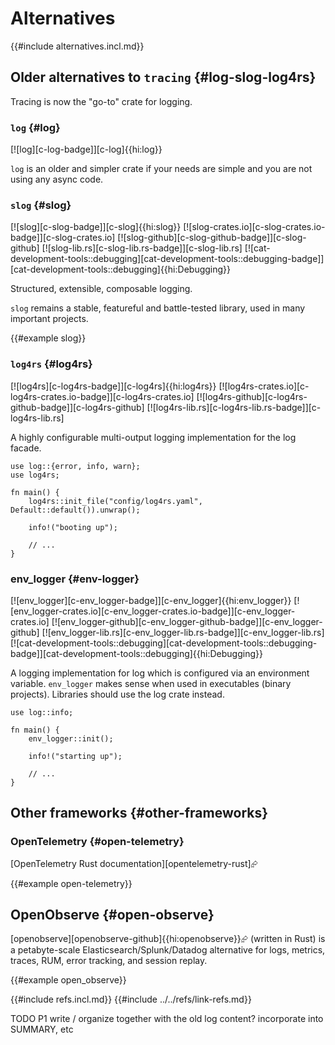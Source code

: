 # Alternatives

{{#include alternatives.incl.md}}

## Older alternatives to `tracing` {#log-slog-log4rs}

Tracing is now the "go-to" crate for logging.

### `log` {#log}

[![log][c-log-badge]][c-log]{{hi:log}}

`log` is an older and simpler crate if your needs are simple and you are not using any async code.

### `slog` {#slog}

[![slog][c-slog-badge]][c-slog]{{hi:slog}}
[![slog-crates.io][c-slog-crates.io-badge]][c-slog-crates.io]
[![slog-github][c-slog-github-badge]][c-slog-github]
[![slog-lib.rs][c-slog-lib.rs-badge]][c-slog-lib.rs]
[![cat-development-tools::debugging][cat-development-tools::debugging-badge]][cat-development-tools::debugging]{{hi:Debugging}}

Structured, extensible, composable logging.

`slog` remains a stable, featureful and battle-tested library, used in many important projects.

{{#example slog}}

### `log4rs` {#log4rs}

[![log4rs][c-log4rs-badge]][c-log4rs]{{hi:log4rs}}
[![log4rs-crates.io][c-log4rs-crates.io-badge]][c-log4rs-crates.io]
[![log4rs-github][c-log4rs-github-badge]][c-log4rs-github]
[![log4rs-lib.rs][c-log4rs-lib.rs-badge]][c-log4rs-lib.rs]

A highly configurable multi-output logging implementation for the log facade.

```rust,editable
use log::{error, info, warn};
use log4rs;

fn main() {
    log4rs::init_file("config/log4rs.yaml", Default::default()).unwrap();

    info!("booting up");

    // ...
}
```

### env_logger {#env-logger}

[![env_logger][c-env_logger-badge]][c-env_logger]{{hi:env_logger}}
[![env_logger-crates.io][c-env_logger-crates.io-badge]][c-env_logger-crates.io]
[![env_logger-github][c-env_logger-github-badge]][c-env_logger-github]
[![env_logger-lib.rs][c-env_logger-lib.rs-badge]][c-env_logger-lib.rs]
[![cat-development-tools::debugging][cat-development-tools::debugging-badge]][cat-development-tools::debugging]{{hi:Debugging}}

A logging implementation for log which is configured via an environment variable. `env_logger` makes sense when used in executables (binary projects). Libraries should use the log crate instead.

```rust,editable
use log::info;

fn main() {
    env_logger::init();

    info!("starting up");

    // ...
}
```

## Other frameworks {#other-frameworks}

### OpenTelemetry {#open-telemetry}

[OpenTelemetry Rust documentation][opentelemetry-rust]⮳

{{#example open-telemetry}}

## OpenObserve {#open-observe}

[openobserve][openobserve-github]{{hi:openobserve}}⮳ (written in Rust) is a petabyte-scale Elasticsearch/Splunk/Datadog alternative for logs, metrics, traces, RUM, error tracking, and session replay.

{{#example open_observe}}

{{#include refs.incl.md}}
{{#include ../../refs/link-refs.md}}

<div class="hidden">
TODO P1 write / organize together with the old log content?
incorporate into SUMMARY, etc
</div>
